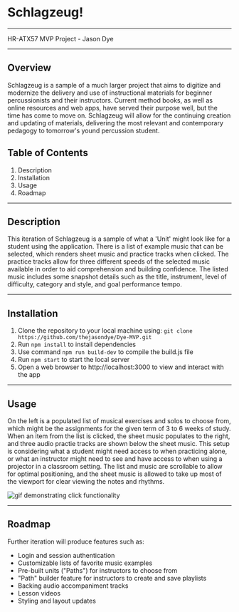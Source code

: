 # Schlagzeug!
---
HR-ATX57 MVP Project - Jason Dye

---

## Overview
Schlagzeug is a sample of a much larger project that aims to digitize and modernize the delivery and use of instructional materials for beginner percussionists and their instructors. Current method books, as well as online resources and web apps, have served their purpose well, but the time has come to move on.  Schlagzeug will allow for the continuing creation and updating of materials, delivering the most relevant and contemporary pedagogy to tomorrow's yound percussion student.

## Table of Contents
  1. Description
  2. Installation
  3. Usage
  4. Roadmap

---

## Description
This iteration of Schlagzeug is a sample of what a 'Unit' might look like for a student using the application.  There is a list of example music that can be selected, which renders sheet music and practice tracks when clicked.  The practice tracks allow for three different speeds of the selected music available in order to aid comprehension and building confidence.  The listed music includes some snapshot details such as the title,  instrument, level of difficulty, category and style, and goal performance tempo.

---

## Installation
  1. Clone the repository to your local machine using:
    `git clone https://github.com/thejasondye/Dye-MVP.git`
  2. Run `npm install` to install dependencies
  3. Use command `npm run build-dev` to compile the build.js file
  4. Run `npm start` to start the local server
  5. Open a web browser to http://localhost:3000 to view and interact with the app

---

## Usage
On the left is a populated list of musical exercises and solos to choose from, which might be the assignments for the given term of 3 to 6 weeks of study. When an item from the list is clicked, the sheet music populates to the right, and three audio practie tracks are shown below the sheet music.  This setup is considering what a student might need access to when practicing alone, or what an instructor might need to see and have access to when using a projector in a classroom setting.  The list and music are scrollable to allow for optimal positioning, and the sheet music is allowed to take up most of the viewport for clear viewing the notes and rhythms.

![gif demonstrating click functionality](preview/ShlagzeugClickPreview.gif)


---

## Roadmap
Further iteration will produce features such as:
  * Login and session authentication
  * Customizable lists of favorite music examples
  * Pre-built units ("Paths") for instructors to choose from
  * "Path" builder feature for instructors to create and save playlists
  * Backing audio accompaniment tracks
  * Lesson videos
  * Styling and layout updates
